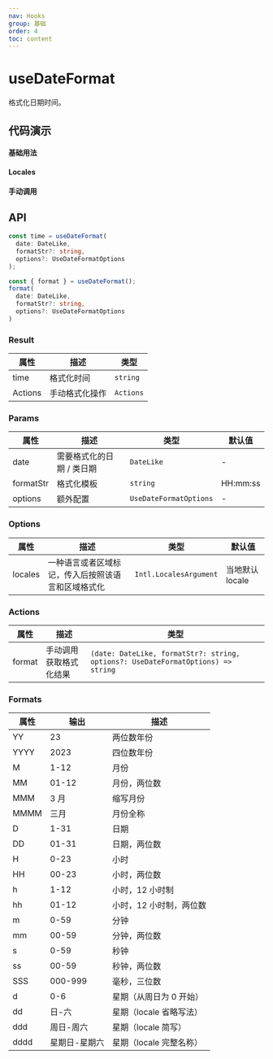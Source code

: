 ```yaml
---
nav: Hooks
group: 基础
order: 4
toc: content
---
```


# useDateFormat

格式化日期时间。

## 代码演示

#### 基础用法

<code src="./demo/basic.tsx"></code>

#### Locales

<code src="./demo/locales.tsx"></code>

#### 手动调用

<code src="./demo/manual.tsx"></code>

## API

```typescript
const time = useDateFormat(
  date: DateLike,
  formatStr?: string,
  options?: UseDateFormatOptions
);

const { format } = useDateFormat();
format(
  date: DateLike,
  formatStr?: string,
  options?: UseDateFormatOptions
)
```

### Result

| 属性    | 描述           | 类型      |
| ------- | -------------- | --------- |
| time    | 格式化时间     | `string`  |
| Actions | 手动格式化操作 | `Actions` |

### Params

| 属性      | 描述                      | 类型                   | 默认值   |
| --------- | ------------------------- | ---------------------- | -------- |
| date      | 需要格式化的日期 / 类日期 | `DateLike`             | -        |
| formatStr | 格式化模板                | `string`               | HH:mm:ss |
| options   | 额外配置                  | `UseDateFormatOptions` | -        |

### Options

| 属性    | 描述                                               | 类型                   | 默认值          |
| ------- | -------------------------------------------------- | ---------------------- | --------------- |
| locales | 一种语言或者区域标记，传入后按照该语言和区域格式化 | `Intl.LocalesArgument` | 当地默认 locale |

### Actions

| 属性   | 描述                   | 类型                                                                             |
| ------ | ---------------------- | -------------------------------------------------------------------------------- |
| format | 手动调用获取格式化结果 | `(date: DateLike, formatStr?: string, options?: UseDateFormatOptions) => string` |

### Formats

| 属性 | 输出          | 描述                    |
| ---- | ------------- | ----------------------- |
| YY   | 23            | 两位数年份              |
| YYYY | 2023          | 四位数年份              |
| M    | 1-12          | 月份                    |
| MM   | 01-12         | 月份，两位数            |
| MMM  | 3 月          | 缩写月份                |
| MMMM | 三月          | 月份全称                |
| D    | 1-31          | 日期                    |
| DD   | 01-31         | 日期，两位数            |
| H    | 0-23          | 小时                    |
| HH   | 00-23         | 小时，两位数            |
| h    | 1-12          | 小时，12 小时制         |
| hh   | 01-12         | 小时，12 小时制，两位数 |
| m    | 0-59          | 分钟                    |
| mm   | 00-59         | 分钟，两位数            |
| s    | 0-59          | 秒钟                    |
| ss   | 00-59         | 秒钟，两位数            |
| SSS  | 000-999       | 毫秒，三位数            |
| d    | 0-6           | 星期（从周日为 0 开始） |
| dd   | 日-六         | 星期（locale 省略写法） |
| ddd  | 周日-周六     | 星期（locale 简写）     |
| dddd | 星期日-星期六 | 星期（locale 完整名称） |
